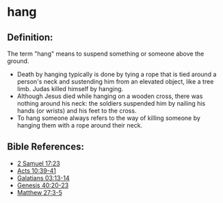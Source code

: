 # hang #

## Definition: ##

The term "hang" means to suspend something or someone above the ground.

* Death by hanging typically is done by tying a rope that is tied around a person's neck and sustending him from an elevated object, like a tree limb. Judas killed himself by hanging.
* Although Jesus died while hanging on a wooden cross, there was nothing around his neck: the soldiers suspended him by nailing his hands (or wrists) and his feet to the cross.
* To hang someone always refers to the way of killing someone by hanging them with a rope around their neck.


## Bible References: ##

* [2 Samuel 17:23](en/tn/2sa/help/17/23)
* [Acts 10:39-41](en/tn/act/help/10/39)
* [Galatians 03:13-14](en/tn/gal/help/03/13)
* [Genesis 40:20-23](en/tn/gen/help/40/20)
* [Matthew 27:3-5](en/tn/mat/help/27/03)